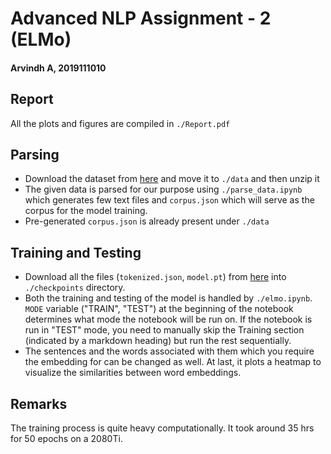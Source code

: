 # Advanced NLP Assignment - 2 (ELMo)

#### Arvindh A, 2019111010

## Report
All the plots and figures are compiled in `./Report.pdf`

## Parsing
- Download the dataset from [here](https://www.isip.piconepress.com/projects/switchboard/releases/switchboard_word_alignments.tar.gz) and move it to `./data` and then unzip it
- The given data is parsed for our purpose using `./parse_data.ipynb` which generates few text files and `corpus.json` which will serve as the corpus for the model training.
- Pre-generated `corpus.json` is already present under `./data`


## Training and Testing
- Download all the files (`tokenized.json`, `model.pt`) from [here](https://iiitaphyd-my.sharepoint.com/:f:/g/personal/arvindh_a_research_iiit_ac_in/EhWpGI08MzNMqWIj0xrbMKABTKNRoXvTcJzSP4bZbW7BaA?e=hkev4g) into `./checkpoints` directory.
- Both the training and testing of the model is handled by `./elmo.ipynb`. `MODE` variable ("TRAIN", "TEST") at the beginning of the notebook determines what mode the notebook will be run on. If the notebook is run in "TEST" mode, you need to manually skip the Training section (indicated by a markdown heading) but run the rest sequentially.
- The sentences and the words associated with them which you require the embedding for can be changed as well. At last, it plots a heatmap to visualize the similarities between word embeddings.

## Remarks
The training process is quite heavy computationally. It took around 35 hrs for 50 epochs on a 2080Ti.
